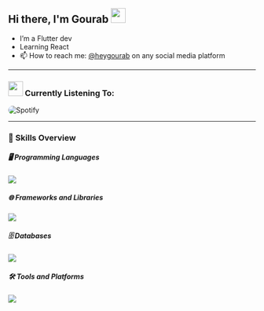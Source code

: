 ## Hi there, I'm Gourab <img src="https://emojis.slackmojis.com/emojis/images/1643514596/5999/meow_party.gif?1643514596" width="30" />

- I’m a Flutter dev
- Learning React 
- 📫 How to reach me: <a href="https://gourab-sarkar-portfolio.web.app/" target="_top">@heygourab</a> on any social media platform 

___

### <img src="https://emojis.slackmojis.com/emojis/images/1643514045/41/spotify.png?1643514045" width="30" /> Currently Listening To:
<p align="left">
  <img src="https://novatorem-heygourab.vercel.app/api/spotify?background_color=000000&border_color=1c1c1e" alt="Spotify" style="border-radius: 20px;" />
</p>
    
____

### 🚀 Skills Overview

##### 🖥️ Programming Languages
<p align="left">
  <a href="https://skillicons.dev">
    <img src="https://skillicons.dev/icons?i=dart,py,js,nodejs,md" />
  </a>
</p>

##### 🌐 Frameworks and Libraries
<p align="left">
    <img src="https://skillicons.dev/icons?i=flutter,remix,react,tailwind" />
</p>

##### 🗄️ Databases
<p align="left">
    <img src="https://skillicons.dev/icons?i=mongodb" />
</p>

##### 🛠️ Tools and Platforms
<p align="left">
    <img src="https://skillicons.dev/icons?i=vscode,git,github,postman,blender,figma,notion&perline=3" />
</p>


